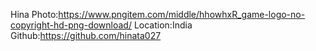 Hina
Photo:https://www.pngitem.com/middle/hhowhxR_game-logo-no-copyright-hd-png-download/
Location:India
Github:https://github.com/hinata027

